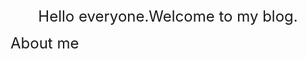 
<!-- saved from url=(0036)https://amdradeonrin.github.io/MIKU/ -->
<html><head><meta http-equiv="Content-Type" content="text/html; charset=UTF-8">


<title>Anna's blog</title>


<style>

  #canvas {
                position: absolute;
    z-index: 10;
    top: 0;
    left: 0;
    bottom: 0;
    right: 0;
    cursor: none;
        }
        .content{
      position: absolute;
    z-index: 11;
    right: 0;
    left: 0;
    top: 0;
    bottom: 0;
}
.splash{
  position: relative;
  }
  img#qq {
    width: 128px;
    background-size: cover;
    border-radius: 200px;
    box-shadow: 0px 0px 40px rgba(63, 81, 181, 0.72);
    border: 3px solid #00a0ff;
    opacity: 1;
    margin: 0 auto;
	margin-bottom: 20px;
	transition: all 1.0s;  
}
#qq:hover {
    box-shadow: 0 0 10px #fff;
    -webkit-box-shadow: 0 0 19px #fff;
    transform:rotate(360deg);
    -ms-transform:rotate(360deg); 	/* IE 9 */
    -moz-transform:rotate(360deg); 	/* Firefox */
    -webkit-transform:rotate(360deg); /* Safari 和 Chrome */
    -o-transform:rotate(360deg); 	/* Opera */
    filter:progid:DXImageTransform.Microsoft.BasicImage(rotation=3);
}
</style>




         
           
            
                
              
  
  <div class="jumbotron">
    <div class="container">
      <div class="splash">
        <div class="content">
          

<center><font size="5">Hello everyone.Welcome to my blog.</font></center>

<left><font size="5">About me</font>


<br>
<br>
<br>
<br>
<br>
<br>


